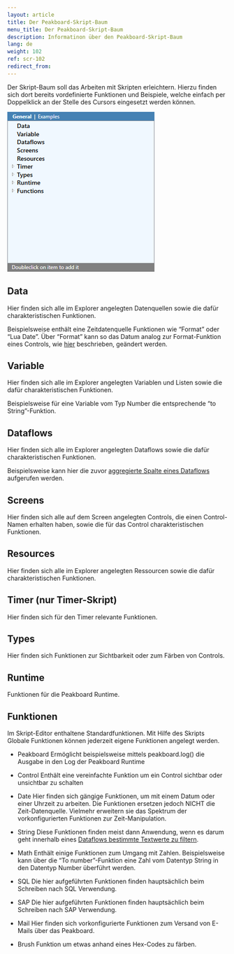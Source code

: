 ```yaml
---
layout: article
title: Der Peakboard-Skript-Baum
menu_title: Der Peakboard-Skript-Baum
description: Informatinon über den Peakboard-Skript-Baum
lang: de
weight: 102
ref: scr-102
redirect_from:
---
```


Der Skript-Baum soll das Arbeiten mit Skripten erleichtern. Hierzu finden sich dort bereits vordefinierte Funktionen und Beispiele, welche einfach per Doppelklick an der Stelle des Cursors eingesetzt werden können.

![image01](/assets/images/scripting/tree/tree01.png)

## Data

Hier finden sich alle im Explorer angelegten Datenquellen sowie die dafür charakteristischen Funktionen.

Beispielsweise enthält eine Zeitdatenquelle Funktionen wie “Format” oder “Lua Date”. Über “Format” kann so das Datum analog zur Format-Funktion eines Controls, wie [hier](/data_sources/de-datum-und-uhrzeit.html) beschrieben, geändert werden.

## Variable

Hier finden sich alle im Explorer angelegten Variablen und Listen sowie die dafür charakteristischen Funktionen. 

Beispielsweise für eine Variable vom Typ Number die entsprechende “to String”-Funktion.

## Dataflows

Hier finden sich alle im Explorer angelegten Dataflows sowie die dafür charakteristischen Funktionen.

Beispielsweise kann hier die zuvor [aggregierte Spalte eines Dataflows](/dataflows/de-daten-aggregerien.html) aufgerufen werden.

## Screens

Hier finden sich alle auf dem Screen angelegten Controls, die einen Control-Namen erhalten haben, sowie die für das Control charakteristischen Funktionen.

## Resources

Hier finden sich alle im Explorer angelegten Ressourcen sowie die dafür charakteristischen Funktionen.

## Timer (nur Timer-Skript)

Hier finden sich für den Timer relevante Funktionen.

## Types

Hier finden sich Funktionen zur Sichtbarkeit oder zum Färben von Controls.

## Runtime
Funktionen für die Peakboard Runtime.

## Funktionen

Im Skript-Editor enthaltene Standardfunktionen. Mit Hilfe des Skripts Globale Funktionen können jederzeit eigene Funktionen angelegt werden.

* Peakboard
Ermöglicht beispielsweise mittels peakboard.log() die Ausgabe in den Log der Peakboard Runtime

* Control
Enthält eine vereinfachte Funktion um ein Control sichtbar oder unsichtbar zu schalten

* Date
Hier finden sich gängige Funktionen, um mit einem Datum oder einer Uhrzeit zu arbeiten. Die Funktionen ersetzen jedoch NICHT die Zeit-Datenquelle. Vielmehr erweitern sie das Spektrum der vorkonfigurierten Funktionen zur Zeit-Manipulation. 

* String
Diese Funktionen finden meist dann Anwendung, wenn es darum geht innerhalb eines [Dataflows bestimmte Textwerte zu filtern](/dataflows/de-daten-filtern.html).

* Math
Enthält einige Funktionen zum Umgang mit Zahlen. Beispielsweise kann über die “To number”-Funktion eine Zahl vom Datentyp String in den Datentyp Number überführt werden.

* SQL
Die hier aufgeführten Funktionen finden hauptsächlich beim Schreiben nach SQL Verwendung. 

* SAP
Die hier aufgeführten Funktionen finden hauptsächlich beim Schreiben nach SAP Verwendung.
 
* Mail
Hier finden sich vorkonfigurierte Funktionen zum Versand von E-Mails über das Peakboard.

* Brush
Funktion um etwas anhand eines Hex-Codes zu färben. 